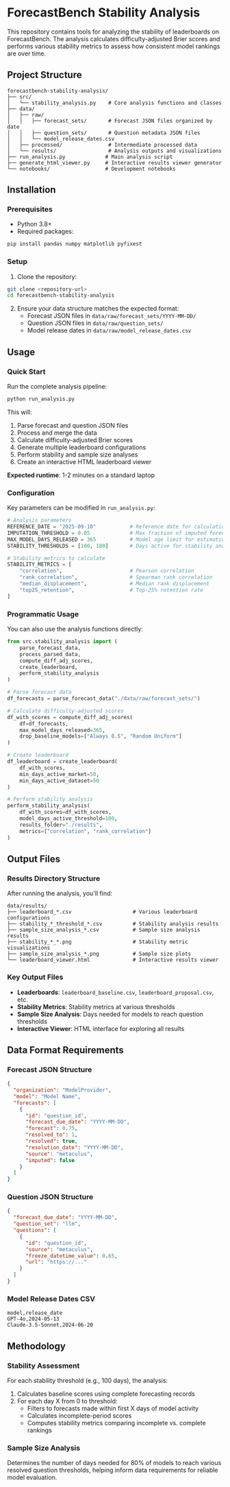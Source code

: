 # ForecastBench Stability Analysis

This repository contains tools for analyzing the stability of leaderboards on ForecastBench. The analysis calculates difficulty-adjusted Brier scores and performs various stability metrics to assess how consistent model rankings are over time.

## Project Structure

```
forecastbench-stability-analysis/
├── src/
│   └── stability_analysis.py    # Core analysis functions and classes
├── data/
│   ├── raw/
│   │   ├── forecast_sets/       # Forecast JSON files organized by date
│   │   ├── question_sets/       # Question metadata JSON files  
│   │   └── model_release_dates.csv
│   ├── processed/               # Intermediate processed data
│   └── results/                 # Analysis outputs and visualizations
├── run_analysis.py             # Main analysis script
├── generate_html_viewer.py     # Interactive results viewer generator
└── notebooks/                  # Development notebooks
```

## Installation

### Prerequisites

- Python 3.8+
- Required packages:

```bash
pip install pandas numpy matplotlib pyfixest
```

### Setup

1. Clone the repository:
```bash
git clone <repository-url>
cd forecastbench-stability-analysis
```

2. Ensure your data structure matches the expected format:
   - Forecast JSON files in `data/raw/forecast_sets/YYYY-MM-DD/`
   - Question JSON files in `data/raw/question_sets/`
   - Model release dates in `data/raw/model_release_dates.csv`

## Usage

### Quick Start

Run the complete analysis pipeline:

```bash
python run_analysis.py
```

This will:
1. Parse forecast and question JSON files
2. Process and merge the data
3. Calculate difficulty-adjusted Brier scores  
4. Generate multiple leaderboard configurations
5. Perform stability and sample size analyses
6. Create an interactive HTML leaderboard viewer

**Expected runtime**: 1-2 minutes on a standard laptop

### Configuration

Key parameters can be modified in `run_analysis.py`:

```python
# Analysis parameters
REFERENCE_DATE = "2025-09-10"           # Reference date for calculations
IMPUTATION_THRESHOLD = 0.05             # Max fraction of imputed forecasts
MAX_MODEL_DAYS_RELEASED = 365           # Model age limit for estimation
STABILITY_THRESHOLDS = [100, 180]       # Days active for stability analysis

# Stability metrics to calculate
STABILITY_METRICS = [
    "correlation",                      # Pearson correlation
    "rank_correlation",                 # Spearman rank correlation  
    "median_displacement",              # Median rank displacement
    "top25_retention",                  # Top-25% retention rate
]
```

### Programmatic Usage

You can also use the analysis functions directly:

```python
from src.stability_analysis import (
    parse_forecast_data, 
    process_parsed_data,
    compute_diff_adj_scores,
    create_leaderboard,
    perform_stability_analysis
)

# Parse forecast data
df_forecasts = parse_forecast_data("./data/raw/forecast_sets/")

# Calculate difficulty-adjusted scores
df_with_scores = compute_diff_adj_scores(
    df=df_forecasts,
    max_model_days_released=365,
    drop_baseline_models=["Always 0.5", "Random Uniform"]
)

# Create leaderboard
df_leaderboard = create_leaderboard(
    df_with_scores,
    min_days_active_market=50,
    min_days_active_dataset=50
)

# Perform stability analysis
perform_stability_analysis(
    df_with_scores=df_with_scores,
    model_days_active_threshold=100,
    results_folder="./results",
    metrics=["correlation", "rank_correlation"]
)
```

## Output Files

### Results Directory Structure

After running the analysis, you'll find:

```
data/results/
├── leaderboard_*.csv                    # Various leaderboard configurations
├── stability_*_threshold_*.csv          # Stability analysis results
├── sample_size_analysis_*.csv           # Sample size analysis results  
├── stability_*_*.png                    # Stability metric visualizations
├── sample_size_analysis_*.png           # Sample size plots
└── leaderboard_viewer.html              # Interactive results viewer
```

### Key Output Files

- **Leaderboards**: `leaderboard_baseline.csv`, `leaderboard_proposal.csv`, etc.
- **Stability Metrics**: Stability metrics at various thresholds
- **Sample Size Analysis**: Days needed for models to reach question thresholds
- **Interactive Viewer**: HTML interface for exploring all results

## Data Format Requirements

### Forecast JSON Structure
```json
{
  "organization": "ModelProvider",
  "model": "Model Name",
  "forecasts": [
    {
      "id": "question_id",
      "forecast_due_date": "YYYY-MM-DD",
      "forecast": 0.75,
      "resolved_to": 1,
      "resolved": true,
      "resolution_date": "YYYY-MM-DD",
      "source": "metaculus",
      "imputed": false
    }
  ]
}
```

### Question JSON Structure
```json
{
  "forecast_due_date": "YYYY-MM-DD",
  "question_set": "llm",
  "questions": [
    {
      "id": "question_id", 
      "source": "metaculus",
      "freeze_datetime_value": 0.65,
      "url": "https://..."
    }
  ]
}
```

### Model Release Dates CSV
```csv
model,release_date
GPT-4o,2024-05-13
Claude-3.5-Sonnet,2024-06-20
```

## Methodology 

### Stability Assessment

For each stability threshold (e.g., 100 days), the analysis:

1. Calculates baseline scores using complete forecasting records
2. For each day X from 0 to threshold:
   - Filters to forecasts made within first X days of model activity
   - Calculates incomplete-period scores
   - Computes stability metrics comparing incomplete vs. complete rankings

### Sample Size Analysis

Determines the number of days needed for 80% of models to reach various resolved question thresholds, helping inform data requirements for reliable model evaluation.
